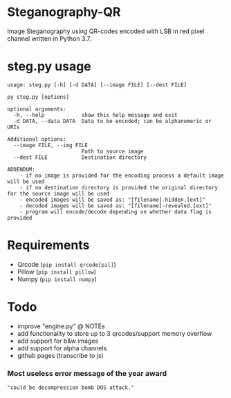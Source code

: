 # Steganography-QR
Image Steganography using QR-codes encoded with LSB in red pixel channel written in Python 3.7.

# steg.py usage
```
usage: steg.py [-h] [-d DATA] [--image FILE] [--dest FILE]

py steg.py [options]

optional arguments:
  -h, --help            show this help message and exit
  -d DATA, --data DATA  Data to be encoded; can be alphanumeric or URIs

Additional options:
  --image FILE, --img FILE
                        Path to source image
  --dest FILE           Destination directory

ADDENDUM:
    - if no image is provided for the encoding process a default image will be used
    - if no destination directory is provided the original directory for the source image will be used
    - encoded images will be saved as: "[filename]-hidden.[ext]"
    - decoded images will be saved as: "[filename]-revealed.[ext]"
    - program will encode/decode depending on whether data flag is provided
```

# Requirements
- Qrcode (`pip install qrcode[pil]`)
- Pillow (`pip install pillow`)
- Numpy (`pip install numpy`)

# Todo
- improve "engine.py" @ NOTEs
- add functionality to store up to 3 qrcodes/support memory overflow 
- add support for b&w images
- add support for alpha channels
- github pages (transcribe to js)

### Most useless error message of the year award
`"could be decompression bomb DOS attack."`
